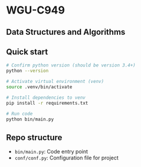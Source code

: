 # WGU-C949
## Data Structures and Algorithms

## Quick start

```bash
# Confirm python version (should be version 3.4+)
python --version

# Activate virtual environment (venv)
source .venv/bin/activate

# Install dependencies to venv
pip install -r requirements.txt

# Run code
python bin/main.py
```

## Repo structure

 - `bin/main.py`: Code entry point
 - `conf/conf.py`: Configuration file for project
